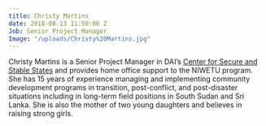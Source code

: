 ```yaml
---
title: Christy Martins
date: 2018-08-13 11:50:00 Z
Job: Senior Project Manager
Image: "/uploads/Christy%20Martins.jpg"
---
```


Christy Martins is a Senior Project Manager in DAI’s [Center for Secure and Stable States](https://www.dai.com/our-work/solutions/fragile-states) and provides home office support to the NIWETU program.  She has 15 years of experience managing and implementing community development programs in transition, post-conflict, and post-disaster situations including in long-term field positions in South Sudan and Sri Lanka.  She is also the mother of two young daughters and believes in raising strong girls.